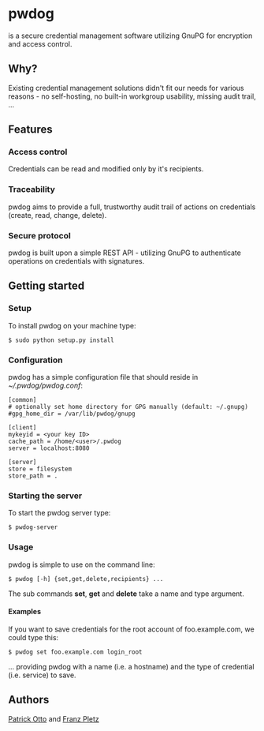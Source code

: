 # pwdog
is a secure credential management software utilizing GnuPG for encryption and access control.

## Why?
Existing credential management solutions didn't fit our needs for various reasons - no self-hosting, no built-in workgroup usability, missing audit trail, ...

## Features
### Access control
Credentials can be read and modified only by it's recipients.

### Traceability
pwdog aims to provide a full, trustworthy audit trail of actions on credentials (create, read, change, delete).

### Secure protocol
pwdog is built upon a simple REST API - utilizing GnuPG to authenticate operations on credentials with signatures.

## Getting started
### Setup
To install pwdog on your machine type:

    $ sudo python setup.py install

### Configuration
pwdog has a simple configuration file that should reside in *~/.pwdog/pwdog.conf*:

    [common]
    # optionally set home directory for GPG manually (default: ~/.gnupg)
    #gpg_home_dir = /var/lib/pwdog/gnupg

    [client]
    mykeyid = <your key ID>
    cache_path = /home/<user>/.pwdog
    server = localhost:8080

    [server]
    store = filesystem
    store_path = .

### Starting the server
To start the pwdog server type:

    $ pwdog-server

### Usage

pwdog is simple to use on the command line:

    $ pwdog [-h] {set,get,delete,recipients} ...

The sub commands **set**, **get** and **delete** take a name and type argument.

#### Examples

If you want to save credentials for the root account of foo.example.com, we could type this:

    $ pwdog set foo.example.com login_root

... providing pwdog with a name (i.e. a hostname) and the type of credential (i.e. service) to save.

## Authors
[Patrick Otto](mailto:patrick.otto@mayflower.de) and [Franz Pletz](mailto:franz.pletz@mayflower.de)
